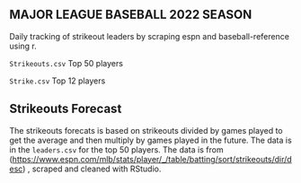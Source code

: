 ## MAJOR LEAGUE BASEBALL 2022 SEASON
Daily tracking of strikeout leaders by scraping espn and baseball-reference using r.

`Strikeouts.csv` Top 50 players

`Strike.csv` Top 12 players

## Strikeouts Forecast
The strikeouts forecats is based on strikeouts divided by games played to get the average and then multiply by games played in the future. The data is in the `leaders.csv` for the top 50 players. The data is from (https://www.espn.com/mlb/stats/player/_/table/batting/sort/strikeouts/dir/desc) , scraped and cleaned with RStudio. 
